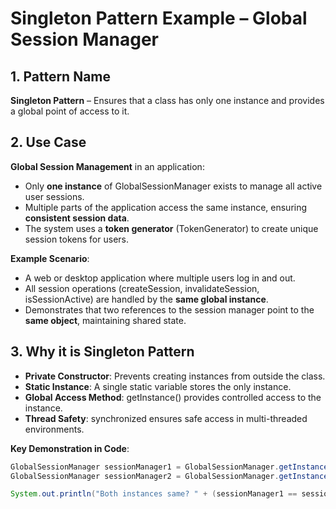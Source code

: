 # Singleton Pattern Example – Global Session Manager

## 1. Pattern Name
**Singleton Pattern** – Ensures that a class has only one instance and provides a global point of access to it.

## 2. Use Case
**Global Session Management** in an application:  

- Only **one instance** of GlobalSessionManager exists to manage all active user sessions.  
- Multiple parts of the application access the same instance, ensuring **consistent session data**.  
- The system uses a **token generator** (TokenGenerator) to create unique session tokens for users.  

**Example Scenario**:
- A web or desktop application where multiple users log in and out.  
- All session operations (createSession, invalidateSession, isSessionActive) are handled by the **same global instance**.  
- Demonstrates that two references to the session manager point to the **same object**, maintaining shared state.

## 3. Why it is Singleton Pattern
- **Private Constructor**: Prevents creating instances from outside the class.  
- **Static Instance**: A single static variable stores the only instance.  
- **Global Access Method**: getInstance() provides controlled access to the instance.  
- **Thread Safety**: synchronized ensures safe access in multi-threaded environments.  

**Key Demonstration in Code**:
```java
GlobalSessionManager sessionManager1 = GlobalSessionManager.getInstance(tokenGen);
GlobalSessionManager sessionManager2 = GlobalSessionManager.getInstance(tokenGen);

System.out.println("Both instances same? " + (sessionManager1 == sessionManager2)); - true
